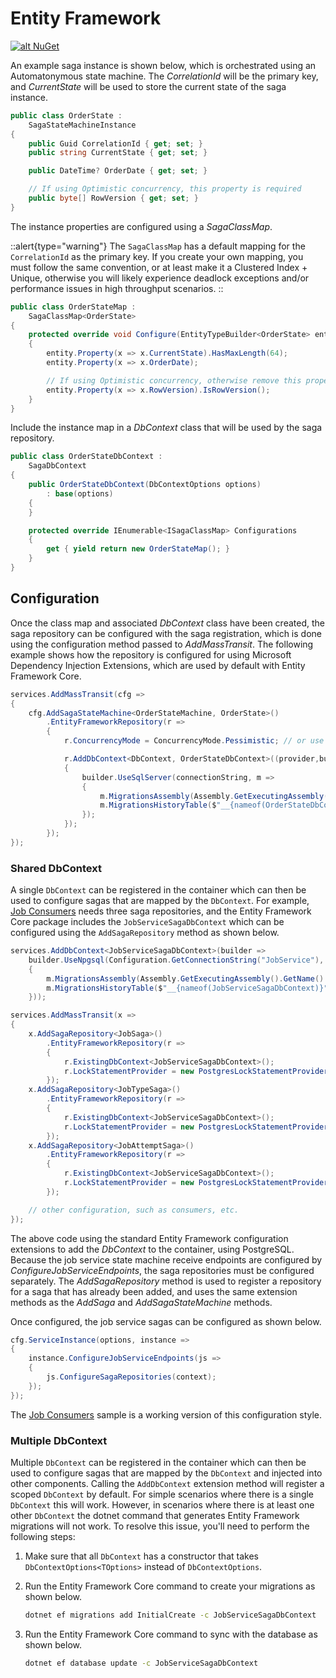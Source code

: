 # Entity Framework

[![alt NuGet](https://img.shields.io/nuget/v/MassTransit.EntityFrameworkCore.svg "NuGet")](https://nuget.org/packages/MassTransit.EntityFrameworkCore/)

An example saga instance is shown below, which is orchestrated using an Automatonymous state machine. The _CorrelationId_ will be the primary key, and _CurrentState_ will be used to store the current state of the saga instance. 

```csharp
public class OrderState :
    SagaStateMachineInstance
{
    public Guid CorrelationId { get; set; }
    public string CurrentState { get; set; }

    public DateTime? OrderDate { get; set; }

    // If using Optimistic concurrency, this property is required
    public byte[] RowVersion { get; set; }
}
```

The instance properties are configured using a _SagaClassMap_. 

::alert{type="warning"}
The `SagaClassMap` has a default mapping for the `CorrelationId` as the primary key. If you create your own mapping, you must follow the same convention, or at least make it a Clustered Index + Unique, otherwise you will likely experience deadlock exceptions and/or performance issues in high throughput scenarios.
::

```csharp
public class OrderStateMap : 
    SagaClassMap<OrderState>
{
    protected override void Configure(EntityTypeBuilder<OrderState> entity, ModelBuilder model)
    {
        entity.Property(x => x.CurrentState).HasMaxLength(64);
        entity.Property(x => x.OrderDate);

        // If using Optimistic concurrency, otherwise remove this property
        entity.Property(x => x.RowVersion).IsRowVersion();
    }
}
```

Include the instance map in a _DbContext_ class that will be used by the saga repository.

```csharp
public class OrderStateDbContext : 
    SagaDbContext
{
    public OrderStateDbContext(DbContextOptions options)
        : base(options)
    {
    }

    protected override IEnumerable<ISagaClassMap> Configurations
    {
        get { yield return new OrderStateMap(); }
    }
}
```

## Configuration

Once the class map and associated _DbContext_ class have been created, the saga repository can be configured with the saga registration, which is done using the configuration method passed to _AddMassTransit_. The following example shows how the repository is configured for using Microsoft Dependency Injection Extensions, which are used by default with Entity Framework Core.

```csharp
services.AddMassTransit(cfg =>
{
    cfg.AddSagaStateMachine<OrderStateMachine, OrderState>()
        .EntityFrameworkRepository(r =>
        {
            r.ConcurrencyMode = ConcurrencyMode.Pessimistic; // or use Optimistic, which requires RowVersion

            r.AddDbContext<DbContext, OrderStateDbContext>((provider,builder) =>
            {
                builder.UseSqlServer(connectionString, m =>
                {
                    m.MigrationsAssembly(Assembly.GetExecutingAssembly().GetName().Name);
                    m.MigrationsHistoryTable($"__{nameof(OrderStateDbContext)}");
                });
            });
        });
});
```

### Shared DbContext

A single `DbContext` can be registered in the container which can then be used to configure sagas that are mapped by the `DbContext`. For example, [Job Consumers](/advanced/job-consumers) needs three saga repositories, and the Entity Framework Core package includes the `JobServiceSagaDbContext` which can be configured using the `AddSagaRepository` method as shown below.

```csharp
services.AddDbContext<JobServiceSagaDbContext>(builder =>
    builder.UseNpgsql(Configuration.GetConnectionString("JobService"), m =>
    {
        m.MigrationsAssembly(Assembly.GetExecutingAssembly().GetName().Name);
        m.MigrationsHistoryTable($"__{nameof(JobServiceSagaDbContext)}");
    }));

services.AddMassTransit(x =>
{
    x.AddSagaRepository<JobSaga>()
        .EntityFrameworkRepository(r =>
        {
            r.ExistingDbContext<JobServiceSagaDbContext>();
            r.LockStatementProvider = new PostgresLockStatementProvider();
        });
    x.AddSagaRepository<JobTypeSaga>()
        .EntityFrameworkRepository(r =>
        {
            r.ExistingDbContext<JobServiceSagaDbContext>();
            r.LockStatementProvider = new PostgresLockStatementProvider();
        });
    x.AddSagaRepository<JobAttemptSaga>()
        .EntityFrameworkRepository(r =>
        {
            r.ExistingDbContext<JobServiceSagaDbContext>();
            r.LockStatementProvider = new PostgresLockStatementProvider();
        });

    // other configuration, such as consumers, etc.
});
```

The above code using the standard Entity Framework configuration extensions to add the _DbContext_ to the container, using PostgreSQL. Because the job service state machine receive endpoints are configured by _ConfigureJobServiceEndpoints_, the saga repositories must be configured separately. The _AddSagaRepository_ method is used to register a repository for a saga that has already been added, and uses the same extension methods as the _AddSaga_ and _AddSagaStateMachine_ methods.

Once configured, the job service sagas can be configured as shown below.

```csharp
cfg.ServiceInstance(options, instance =>
{
    instance.ConfigureJobServiceEndpoints(js =>
    {
        js.ConfigureSagaRepositories(context);
    });
});
```

The [Job Consumers](https://github.com/MassTransit/Sample-JobConsumers) sample is a working version of this configuration style.

### Multiple DbContext

Multiple `DbContext` can be registered in the container which can then be used to configure sagas that are mapped by the `DbContext` and injected into other components. Calling the `AddDbContext` extension method will register a scoped `DbContext` by default. For simple scenarios where there is a single `DbContext` this will work. However, in scenarios where there is at least one other `DbContext` the dotnet command that generates Entity Framework migrations will not work. To resolve this issue, you'll need to perform the following steps:
1. Make sure that all `DbContext` has a constructor that takes `DbContextOptions<TOptions>` instead of `DbContextOptions`.

2. Run the Entity Framework Core command to create your migrations as shown below.

    ```bash
    dotnet ef migrations add InitialCreate -c JobServiceSagaDbContext
    ```

3. Run the Entity Framework Core command to sync with the database as shown below.
 
     ```bash
     dotnet ef database update -c JobServiceSagaDbContext
     ```


